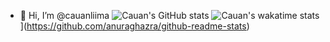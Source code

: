 - 👋 Hi, I’m @cauanliima
![Cauan's GitHub stats](https://github-readme-stats.vercel.app/api?username=cauanliima&show_icons=true&theme=radical)
![Cauan's wakatime stats](https://github-readme-stats.vercel.app/api/wakatime?username=cauanliima)](https://github.com/anuraghazra/github-readme-stats)

<!--
- 👀 I’m interested in ...
- 🌱 I’m currently learning ...
- 💞️ I’m looking to collaborate on ...
- 📫 How to reach me ...
-->
<!---
cauanliima/cauanliima is a ✨ special ✨ repository because its `README.md` (this file) appears on your GitHub profile.
You can click the Preview link to take a look at your changes.
--->
